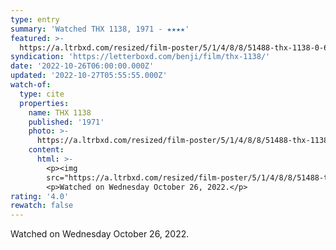 ```yaml
---
type: entry
summary: 'Watched THX 1138, 1971 - ★★★★'
featured: >-
  https://a.ltrbxd.com/resized/film-poster/5/1/4/8/8/51488-thx-1138-0-600-0-900-crop.jpg?v=965f4b2f99
syndication: 'https://letterboxd.com/benji/film/thx-1138/'
date: '2022-10-26T06:00:00.000Z'
updated: '2022-10-27T05:55:55.000Z'
watch-of:
  type: cite
  properties:
    name: THX 1138
    published: '1971'
    photo: >-
      https://a.ltrbxd.com/resized/film-poster/5/1/4/8/8/51488-thx-1138-0-600-0-900-crop.jpg?v=965f4b2f99
    content:
      html: >-
        <p><img
        src="https://a.ltrbxd.com/resized/film-poster/5/1/4/8/8/51488-thx-1138-0-600-0-900-crop.jpg?v=965f4b2f99"/></p>
        <p>Watched on Wednesday October 26, 2022.</p>
rating: '4.0'
rewatch: false
---
```

Watched on Wednesday October 26, 2022.
